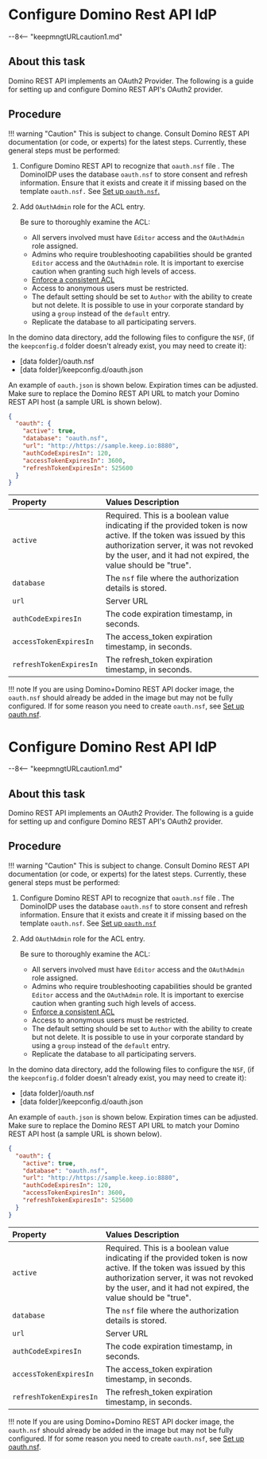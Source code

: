 # Configure Domino Rest API IdP

--8<-- "keepmngtURLcaution1.md"

## About this task

Domino REST API implements an OAuth2 Provider. The following is a guide for setting up and configure Domino REST API's OAuth2 provider.

## Procedure

<!-- prettier-ignore -->
!!! warning "Caution"
     This is subject to change. Consult Domino REST API documentation (or code, or experts) for the latest steps. Currently, these general steps must be performed:

1. Configure Domino REST API to recognize that `oauth.nsf` file . The DominoIDP uses the database `oauth.nsf` to store consent and refresh information. Ensure that it exists and create it if missing based on the template `oauth.nsf.` See [Set up `oauth.nsf`.](../../howto/VoltMX/setupoauthnsf.md)
2. Add `OAuthAdmin` role for the ACL entry.

    Be sure to thoroughly examine the ACL:

      - All servers involved must have `Editor` access and the `OAuthAdmin` role assigned.
      - Admins who require troubleshooting capabilities should be granted `Editor` access and the `OAuthAdmin` role. It is important to exercise caution when granting such high levels of access.
      - [Enforce a consistent ACL](https://help.hcltechsw.com/domino/14.0.0/admin/conf_enforcingaconsistentaccesscontrollist_t.html?hl=consistent%2Cacl)
      - Access to anonymous users must be restricted.
      - The default setting should be set to `Author` with the ability to create but not delete. It is possible to use in your corporate standard by using a `group` instead of the `default` entry.
      - Replicate the database to all participating servers.



In the domino data directory, add the following files to configure the `NSF`, (if the `keepconfig.d` folder doesn't already exist, you may need to create it):

- [data folder]/oauth.nsf
- [data folder]/keepconfig.d/oauth.json

An example of `oauth.json` is shown below. Expiration times can be adjusted. Make sure to replace the Domino REST API URL to match your Domino REST API host (a sample URL is shown below).

```json
{
  "oauth": {
    "active": true,
    "database": "oauth.nsf",
    "url": "http://https://sample.keep.io:8880",
    "authCodeExpiresIn": 120,
    "accessTokenExpiresIn": 3600,
    "refreshTokenExpiresIn": 525600
  }
}
```


| Property        | Values Description |
| :----------------| :------------------|
| `active`         | Required. This is a boolean value indicating if the provided token is now active. If the token was issued by this authorization server, it was not revoked by the user, and it had not expired, the value should be "true". |
|  `database`      | The `nsf` file where the authorization details is stored.|
|  `url`                | Server URL|
|  `authCodeExpiresIn`  | The code expiration timestamp, in seconds. |
|  `accessTokenExpiresIn` | The access_token expiration timestamp, in seconds.|
|  `refreshTokenExpiresIn`|The refresh_token expiration timestamp, in seconds. |

!!! note
      If you are using Domino+Domino REST API docker image, the `oauth.nsf` should already be added in the image but may not be fully configured. If for some reason you need to create `oauth.nsf`, see [Set up oauth.nsf](../../howto/VoltMX/setupoauthnsf.md).


# Configure Domino Rest API IdP

--8<-- "keepmngtURLcaution1.md"

## About this task

Domino REST API implements an OAuth2 Provider. The following is a guide for setting up and configure Domino REST API's OAuth2 provider.

## Procedure

<!-- prettier-ignore -->
!!! warning "Caution"
     This is subject to change. Consult Domino REST API documentation (or code, or experts) for the latest steps. Currently, these general steps must be performed:

1. Configure Domino REST API to recognize that `oauth.nsf` file . The DominoIDP uses the database `oauth.nsf` to store consent and refresh information. Ensure that it exists and create it if missing based on the template `oauth.nsf`. See [Set up `oauth.nsf`](../../howto/VoltMX/setupoauthnsf.md)
2. Add `OAuthAdmin` role for the ACL entry.

    Be sure to thoroughly examine the ACL:

      - All servers involved must have `Editor` access and the `OAuthAdmin` role assigned.
      - Admins who require troubleshooting capabilities should be granted `Editor` access and the `OAuthAdmin` role. It is important to exercise caution when granting such high levels of access.
      - [Enforce a consistent ACL]([link](https://help.hcltechsw.com/domino/14.0.0/admin/conf_enforcingaconsistentaccesscontrollist_t.html?hl=consistent%2Cacl))
      - Access to anonymous users must be restricted.
      - The default setting should be set to `Author` with the ability to create but not delete. It is possible to use in your corporate standard by using a `group` instead of the `default` entry.
      - Replicate the database to all participating servers.



In the domino data directory, add the following files to configure the `NSF`, (if the `keepconfig.d` folder doesn't already exist, you may need to create it):

- [data folder]/oauth.nsf
- [data folder]/keepconfig.d/oauth.json

An example of `oauth.json` is shown below. Expiration times can be adjusted. Make sure to replace the Domino REST API URL to match your Domino REST API host (a sample URL is shown below).

```json
{
  "oauth": {
    "active": true,
    "database": "oauth.nsf",
    "url": "http://https://sample.keep.io:8880",
    "authCodeExpiresIn": 120,
    "accessTokenExpiresIn": 3600,
    "refreshTokenExpiresIn": 525600
  }
}
```


| Property        | Values Description |
| :----------------| :------------------|
| `active`         | Required. This is a boolean value indicating if the provided token is now active. If the token was issued by this authorization server, it was not revoked by the user, and it had not expired, the value should be "true". |
|  `database`      | The `nsf` file where the authorization details is stored.|
|  `url`                | Server URL|
|  `authCodeExpiresIn`  | The code expiration timestamp, in seconds. |
|  `accessTokenExpiresIn` | The access_token expiration timestamp, in seconds.|
|  `refreshTokenExpiresIn`|The refresh_token expiration timestamp, in seconds. |

!!! note
      If you are using Domino+Domino REST API docker image, the `oauth.nsf` should already be added in the image but may not be fully configured. If for some reason you need to create `oauth.nsf`, see [Set up oauth.nsf](../../howto/VoltMX/setupoauthnsf.md).


